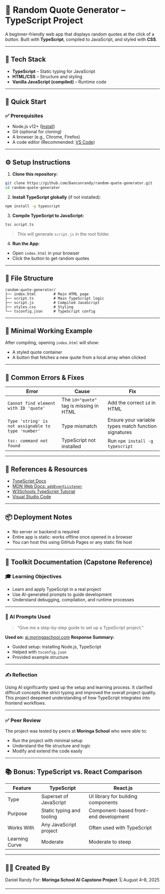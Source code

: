 # 📘 Random Quote Generator – TypeScript Project

A beginner-friendly web app that displays random quotes at the click of a button. Built with **TypeScript**, compiled to JavaScript, and styled with **CSS**.

---

## 🧰 Tech Stack

* **TypeScript** – Static typing for JavaScript
* **HTML/CSS** – Structure and styling
* **Vanilla JavaScript (compiled)** – Runtime code

---

## 🚀 Quick Start

### ✅ Prerequisites

* Node.js v12+ ([Install](https://nodejs.org/))
* Git (optional for cloning)
* A browser (e.g., Chrome, Firefox)
* A code editor (Recommended: [VS Code](https://code.visualstudio.com/))

---

## ⚙️ Setup Instructions

1. **Clone this repository:**

```bash
git clone https://github.com/Dancunrandy/random-quote-generator.git
cd random-quote-generator
```

2. **Install TypeScript globally** (if not installed):

```bash
npm install -g typescript
```

3. **Compile TypeScript to JavaScript:**

```bash
tsc script.ts
```

> This will generate `script.js` in the root folder.

4. **Run the App:**

* Open `index.html` in your browser
* Click the button to get random quotes

---

## 📁 File Structure

```
random-quote-generator/
├── index.html        # Main HTML page
├── script.ts         # Main TypeScript logic
├── script.js         # Compiled JavaScript
├── styles.css        # Styling
└── tsconfig.json     # TypeScript config
```

---

## 🧪 Minimal Working Example

After compiling, opening `index.html` will show:

* A styled quote container
* A button that fetches a new quote from a local array when clicked

---

## 🐞 Common Errors & Fixes

| Error                                              | Cause                                   | Fix                                                  |
| -------------------------------------------------- | --------------------------------------- | ---------------------------------------------------- |
| `Cannot find element with ID 'quote'`              | The `id="quote"` tag is missing in HTML | Add the correct `id` in HTML                         |
| `Type 'string' is not assignable to type 'number'` | Type mismatch                           | Ensure your variable types match function signatures |
| `tsc: command not found`                           | TypeScript not installed                | Run `npm install -g typescript`                      |

---

## 🔗 References & Resources

* [TypeScript Docs](https://www.typescriptlang.org/docs/)
* [MDN Web Docs: `addEventListener`](https://developer.mozilla.org/en-US/docs/Web/API/EventTarget/addEventListener)
* [W3Schools TypeScript Tutorial](https://www.w3schools.com/typescript/)
* [Visual Studio Code](https://code.visualstudio.com/)

---

## 📦 Deployment Notes

* No server or backend is required
* Entire app is static: works offline once opened in a browser
* You can host this using GitHub Pages or any static file host

---

## 🧠 Toolkit Documentation (Capstone Reference)

### 🎓 Learning Objectives

* Learn and apply TypeScript in a real project
* Use AI-generated prompts to guide development
* Understand debugging, compilation, and runtime processes

---

### 🤖 AI Prompts Used

> “Give me a step-by-step guide to set up a TypeScript project.”

**Used on:** [ai.moringaschool.com](https://ai.moringaschool.com)
**Response Summary:**

* Guided setup: installing Node.js, TypeScript
* Helped with `tsconfig.json`
* Provided example structure

---

### ✍️ Reflection

Using AI significantly sped up the setup and learning process. It clarified difficult concepts like strict typing and improved the overall project quality. This project deepened understanding of how TypeScript integrates into frontend workflows.

---

### ✅ Peer Review

The project was tested by peers at **Moringa School** who were able to:

* Run the project with minimal setup
* Understand the file structure and logic
* Modify and extend the code easily

---

## 📚 Bonus: TypeScript vs. React Comparison

| Feature        | TypeScript                | React.js                              |
| -------------- | ------------------------- | ------------------------------------- |
| Type           | Superset of JavaScript    | UI library for building components    |
| Purpose        | Static typing and tooling | Component-based front-end development |
| Works With     | Any JavaScript project    | Often used with TypeScript            |
| Learning Curve | Moderate                  | Moderate to steep                     |

---

## 👨‍💻 Created By

Daniel Randy
For: **Moringa School AI Capstone Project**
🗓️ August 4–8, 2025

---

